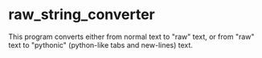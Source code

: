 # raw_string_converter
This program converts either from normal text to "raw" text, or from "raw" text to "pythonic" (python-like tabs and new-lines) text.
